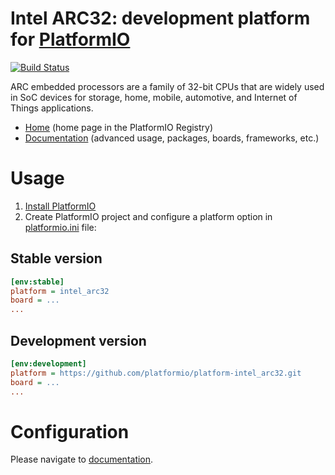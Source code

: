 # Intel ARC32: development platform for [PlatformIO](https://platformio.org)

[![Build Status](https://github.com/platformio/platform-intel_arc32/workflows/Examples/badge.svg)](https://github.com/platformio/platform-intel_arc32/actions)

ARC embedded processors are a family of 32-bit CPUs that are widely used in SoC devices for storage, home, mobile, automotive, and Internet of Things applications.

* [Home](https://registry.platformio.org/platforms/platformio/intel_arc32) (home page in the PlatformIO Registry)
* [Documentation](https://docs.platformio.org/page/platforms/intel_arc32.html) (advanced usage, packages, boards, frameworks, etc.)

# Usage

1. [Install PlatformIO](https://platformio.org)
2. Create PlatformIO project and configure a platform option in [platformio.ini](https://docs.platformio.org/page/projectconf.html) file:

## Stable version

```ini
[env:stable]
platform = intel_arc32
board = ...
...
```

## Development version

```ini
[env:development]
platform = https://github.com/platformio/platform-intel_arc32.git
board = ...
...
```

# Configuration

Please navigate to [documentation](https://docs.platformio.org/page/platforms/intel_arc32.html).
